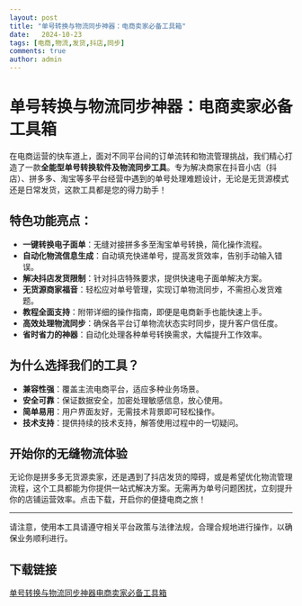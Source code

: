 ```yaml
---
layout: post
title: "单号转换与物流同步神器：电商卖家必备工具箱"
date:   2024-10-23
tags: [电商,物流,发货,抖店,同步]
comments: true
author: admin
---
```

# 单号转换与物流同步神器：电商卖家必备工具箱

在电商运营的快车道上，面对不同平台间的订单流转和物流管理挑战，我们精心打造了一款**全能型单号转换软件及物流同步工具**。专为解决商家在抖音小店（抖店）、拼多多、淘宝等多平台经营中遇到的单号处理难题设计，无论是无货源模式还是日常发货，这款工具都是您的得力助手！

## 特色功能亮点：

- **一键转换电子面单**：无缝对接拼多多至淘宝单号转换，简化操作流程。
- **自动化物流信息生成**：自动填充快递单号，提高发货效率，告别手动输入错误。
- **解决抖店发货限制**：针对抖店特殊要求，提供快速电子面单解决方案。
- **无货源商家福音**：轻松应对单号管理，实现订单物流同步，不需担心发货难题。
- **教程全面支持**：附带详细的操作指南，即便是电商新手也能快速上手。
- **高效处理物流同步**：确保各平台订单物流状态实时同步，提升客户信任度。
- **省时省力的神器**：自动化处理各种单号转换需求，大幅提升工作效率。

## 为什么选择我们的工具？

- **兼容性强**：覆盖主流电商平台，适应多种业务场景。
- **安全可靠**：保证数据安全，加密处理敏感信息，放心使用。
- **简单易用**：用户界面友好，无需技术背景即可轻松操作。
- **技术支持**：提供持续的技术支持，解答使用过程中的一切疑问。

## 开始你的无缝物流体验

无论你是拼多多无货源卖家，还是遇到了抖店发货的障碍，或是希望优化物流管理流程，这个工具都能为你提供一站式解决方案。无需再为单号问题困扰，立刻提升你的店铺运营效率。点击下载，开启你的便捷电商之旅！

---

请注意，使用本工具请遵守相关平台政策与法律法规，合理合规地进行操作，以确保业务顺利进行。

## 下载链接

[单号转换与物流同步神器电商卖家必备工具箱](https://pan.quark.cn/s/6870a308f271)